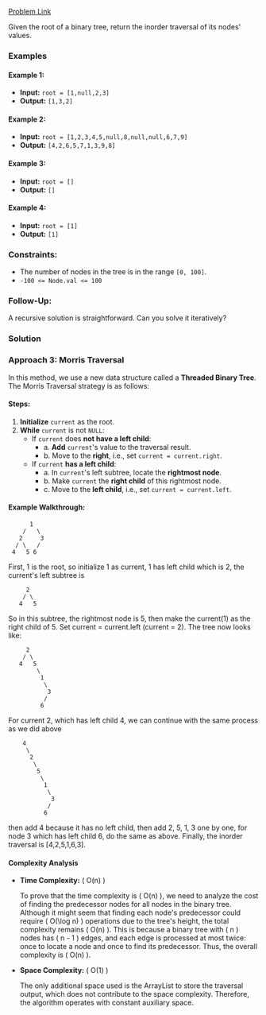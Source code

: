 [Problem Link](https://leetcode.com/problems/binary-tree-inorder-traversal/description/)

Given the root of a binary tree, return the inorder traversal of its nodes' values.

### Examples

#### Example 1:
- **Input:** `root = [1,null,2,3]`
- **Output:** `[1,3,2]`

#### Example 2:
- **Input:** `root = [1,2,3,4,5,null,8,null,null,6,7,9]`
- **Output:** `[4,2,6,5,7,1,3,9,8]`

#### Example 3:
- **Input:** `root = []`
- **Output:** `[]`

#### Example 4:
- **Input:** `root = [1]`
- **Output:** `[1]`

### Constraints:
- The number of nodes in the tree is in the range `[0, 100]`.
- `-100 <= Node.val <= 100`

### Follow-Up:
A recursive solution is straightforward. Can you solve it iteratively?

### Solution

### Approach 3: Morris Traversal

In this method, we use a new data structure called a **Threaded Binary Tree**. The Morris Traversal strategy is as follows:

#### Steps:
1. **Initialize** `current` as the root.
2. **While** `current` is not `NULL`:
   - If `current` does **not have a left child**:
     - a. **Add** `current`'s value to the traversal result.
     - b. Move to the **right**, i.e., set `current = current.right`.
   - If `current` **has a left child**:
     - a. In `current`'s left subtree, locate the **rightmost node**.
     - b. Make `current` the **right child** of this rightmost node.
     - c. Move to the **left child**, i.e., set `current = current.left`.

#### Example Walkthrough:


          1
        /   \
       2     3
      / \   /
     4   5 6
First, 1 is the root, so initialize 1 as current, 1 has left child which is 2, the current's left subtree is

         2
        / \
       4   5
So in this subtree, the rightmost node is 5, then make the current(1) as the right child of 5. Set current = current.left (current = 2).
The tree now looks like:

         2
        / \
       4   5
            \
             1
              \
               3
              /
             6
For current 2, which has left child 4, we can continue with the same process as we did above

        4
         \
          2
           \
            5
             \
              1
               \
                3
               /
              6
then add 4 because it has no left child, then add 2, 5, 1, 3 one by one, for node 3 which has left child 6, do the same as above.
Finally, the inorder traversal is [4,2,5,1,6,3].

#### Complexity Analysis

- **Time Complexity:** \( O(n) \)
  
  To prove that the time complexity is \( O(n) \), we need to analyze the cost of finding the predecessor nodes for all nodes in the binary tree. Although it might seem that finding each node's predecessor could require \( O(\log n) \) operations due to the tree's height, the total complexity remains \( O(n) \). This is because a binary tree with \( n \) nodes has \( n - 1 \) edges, and each edge is processed at most twice: once to locate a node and once to find its predecessor. Thus, the overall complexity is \( O(n) \).

- **Space Complexity:** \( O(1) \)
  
  The only additional space used is the ArrayList to store the traversal output, which does not contribute to the space complexity. Therefore, the algorithm operates with constant auxiliary space.
